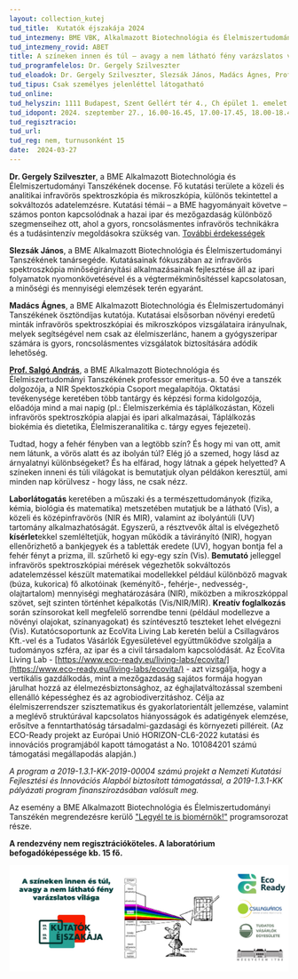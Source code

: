 ```yaml
---
layout: collection_kutej
tud_title:  Kutatók éjszakája 2024
tud_intezmeny: BME VBK, Alkalmazott Biotechnológia és Élelmiszertudományi Tanszék
tud_intezmeny_rovid: ABET
title: A színeken innen és túl – avagy a nem látható fény varázslatos világa
tud_programfelelos: Dr. Gergely Szilveszter
tud_eloadok: Dr. Gergely Szilveszter, Slezsák János, Madács Ágnes, Prof. Salgó András
tud_tipus: Csak személyes jelenléttel látogatható
tud_online: 
tud_helyszin: 1111 Budapest, Szent Gellért tér 4., Ch épület 1. emelet 165., NIR Spektroszkópia Csoport
tud_idopont: 2024. szeptember 27., 16.00-16.45, 17.00-17.45, 18.00-18.45, 19.00-19.45
tud_regisztracio:
tud_url: 
tud_reg: nem, turnusonként 15
date:  2024-03-27
---
```


**Dr. Gergely Szilveszter**, a BME Alkalmazott Biotechnológia és Élelmiszertudományi Tanszékének docense. Fő kutatási területe a közeli és analitikai infravörös spektroszkópia és mikroszkópia, különös tekintettel a sokváltozós adatelemzésre. Kutatási témái – a BME hagyományait követve – számos ponton kapcsolódnak a hazai ipar és mezőgazdaság különböző szegmenseihez ott, ahol a gyors, roncsolásmentes infravörös technikákra és a tudásintenzív megoldásokra szükség van. [További érdekességek](https://eviko.hu/index.php/eviko/article/view/103/155)

**Slezsák János**, a BME Alkalmazott Biotechnológia és Élelmiszertudományi Tanszékének tanársegéde. Kutatásainak fókuszában az infravörös spektroszkópia minőségirányítási alkalmazásainak fejlesztése áll az ipari folyamatok nyomonkövetésével és a végtermékminősítéssel kapcsolatosan, a minőségi és mennyiségi elemzések terén egyaránt.

**Madács Ágnes**, a BME Alkalmazott Biotechnológia és Élelmiszertudományi Tanszékének ösztöndíjas kutatója. Kutatásai elsősorban növényi eredetű minták infravörös spektroszkópiai és mikroszkópos vizsgálataira irányulnak, melyek segítségével nem csak az élelmiszerlánc, hanem a gyógyszeripar számára is gyors, roncsolásmentes vizsgálatok biztosítására adódik lehetőség.

[**Prof. Salgó András**](https://mta.hu/koztestuleti_tagok?PersonId=9756 ), a BME Alkalmazott Biotechnológia és Élelmiszertudományi Tanszékének professor emeritus-a. 50 éve a tanszék dolgozója, a NIR Spektoszkópia Csoport megalapítója. Oktatási tevékenysége keretében több tantárgy és képzési forma kidolgozója, előadója mind a mai napig (pl.: Élelmiszerkémia és táplálkozástan, Közeli infravörös spektroszkópia alapjai és ipari alkalmazásai, Táplálkozás biokémia és dietetika, Élelmiszeranalitika c. tárgy egyes fejezetei). 




Tudtad, hogy a fehér fényben van a legtöbb szín? És hogy mi van ott, amit nem látunk, a vörös alatt és az ibolyán túl? Elég jó a szemed, hogy lásd az árnyalatnyi különbségeket? És ha elfárad, hogy látnak a gépek helyetted? A színeken inneni és túli világokat is bemutatjuk olyan példákon keresztül, ami minden nap körülvesz - hogy láss, ne csak nézz.

**Laborlátogatás** keretében a műszaki és a természettudományok (fizika, kémia, biológia és matematika) metszetében mutatjuk be a látható (Vis), a közeli és középinfravörös (NIR és MIR), valamint az ibolyántúli (UV) tartomány alkalmazhatóságát. Egyszerű, a résztvevők által is elvégezhető **kísérlet**ekkel szemléltetjük, hogyan működik a távirányító (NIR), hogyan ellenőrizhető a bankjegyek és a tabletták eredete (UV), hogyan bontja fel a fehér fényt a prizma, ill. szűrhető ki egy-egy szín (Vis). **Bemutató** jelleggel infravörös spektroszkópiai mérések végezhetők sokváltozós adatelemzéssel készült matematikai modellekkel például különböző magvak (búza, kukorica) fő alkotóinak (keményítő-, fehérje-, nedvesség-, olajtartalom) mennyiségi meghatározására (NIR), miközben a mikroszkóppal szövet, sejt szinten történhet képalkotás (Vis/NIR/MIR). **Kreatív foglalkozás** során színsorokat kell megfelelő sorrendbe tenni (például modellezve a növényi olajokat, színanyagokat) és színtévesztő teszteket lehet elvégezni (Vis). Kutatócsoportunk az EcoVita Living Lab keretén belül a Csillagváros Kft.-vel és a Tudatos Vásárlók Egyesületével együttműködve szolgálja a tudományos szféra, az ipar és a civil társadalom kapcsolódását. Az EcoVita Living Lab  - [https://www.eco-ready.eu/living-labs/ecovita/](https://www.eco-ready.eu/living-labs/ecovita/) - azt vizsgálja, hogy a vertikális gazdálkodás, mint a mezőgazdaság sajátos formája hogyan járulhat hozzá az élelmezésbiztonsághoz, az éghajlatváltozással szembeni ellenálló képességhez és az agrobiodiverzitáshoz. Célja az élelmiszerrendszer szisztematikus és gyakorlatorientált jellemzése, valamint a meglévő struktúrával kapcsolatos hiányosságok és adatigények elemzése, erősítve a fenntarthatóság társadalmi-gazdasági és környezeti pilléreit. (Az ECO-Ready projekt az Európai Unió HORIZON-CL6-2022 kutatási és innovációs programjából kapott támogatást a No. 101084201 számú támogatási megállapodás alapján.)

*A program a 2019-1.3.1-KK-2019-00004 számú projekt a Nemzeti Kutatási Fejlesztési és Innovációs Alapból biztosított támogatással, a 2019-1.3.1-KK pályázati program finanszírozásában valósult meg.* 

Az esemény a BME Alkalmazott Biotechnológia és Élelmiszertudományi Tanszékén megrendezésre kerülő ["Legyél te is biomérnök!"](https://kutatok.org/abettt/2024/09/04/kutatok-ejszakaja-2024-legyel-te-is-biomernok-programsorozat/) programsorozat része.

**A rendezvény nem regisztrációköteles. A laboratórium befogadóképessége kb. 15 fő.**

![A színeken innen és túl – avagy a nem látható fény varázslatos világa](../2024/images/a-szineken-innen-es-tul-avagy-a-nem-lathata-feny-varazslatos-vilaga.jpg)

